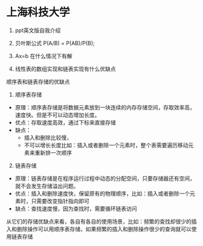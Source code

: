 # 上海科技大学
1. ppt英文版自我介绍
2. 贝叶斯公式 P(A/B) = P(AB)/P(B);
3. Ax=b 在什么情况下有解


4. 线性表的数组实现和链表实现有什么优缺点

顺序表和链表存储的优缺点

1. 顺序表存储
- 原理：顺序表存储是将数据元素放到一块连续的内存存储空间，存取效率高，速度快。但是不可以动态增加长度。
- 优点：存取速度高效，通过下标来直接存储
- 缺点：
  - 插入和删除比较慢，
  - 不可以增长长度比如：插入或者删除一个元素时，整个表需要遍历移动元素来重新排一次顺序

2. 链表存储
- 原理：链表存储是在程序运行过程中动态的分配空间，只要存储器还有空间，就不会发生存储溢出问题。
- 优点：插入和删除速度快，保留原有的物理顺序，比如：插入或者删除一个元素时，只需要改变指针指向即可
- 缺点：查找速度慢，因为查找时，需要循环链表访问

从它们的存储优缺点来看，各自有各自的使用场景，比如：频繁的查找却很少的插入和删除操作可以用顺序表存储，如果频繁的插入和删除操作很少的查询就可以使用链表存储